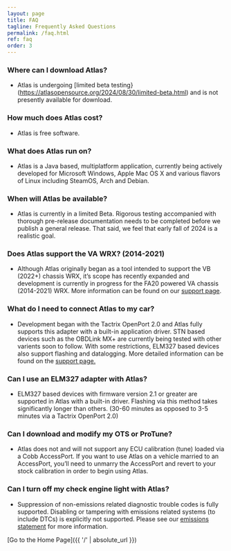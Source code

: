 ```yaml
---
layout: page
title: FAQ
tagline: Frequently Asked Questions
permalink: /faq.html
ref: faq
order: 3
---
```


### Where can I download Atlas?
* Atlas is undergoing [limited beta testing}(https://atlasopensource.org/2024/08/30/limited-beta.html) and is not presently available for download.

### How much does Atlas cost?
* Atlas is free software. 

### What does Atlas run on?
* Atlas is a Java based, multiplatform application, currently being actively developed for Microsoft Windows, Apple Mac OS X and various flavors of Linux including SteamOS, Arch and Debian. 

### When will Atlas be available?
* Atlas is currently in a limited Beta. Rigorous testing accompanied with thorough pre-release documentation needs to be completed before we publish a general release. That said, we feel that early fall of 2024 is a realistic goal. 

### Does Atlas support the VA WRX? (2014-2021)
* Although Atlas originally began as a tool intended to support the VB (2022+) chassis WRX, it’s scope has recently expanded and development is currently in progress for the FA20 powered VA chassis (2014-2021) WRX. More information can be found on our [support page](http://atlasopensource.org/support.html). 

### What do I need to connect Atlas to my car?
* Development began with the Tactrix OpenPort 2.0 and Atlas fully supports this adapter with a built-in application driver. STN based devices such as the OBDLink MX+ are currently being tested with other varients soon to follow. With some restrictions, ELM327 based devices also support flashing and datalogging. More detailed information can be found on the [support page.](http://atlasopensource.org/support.html) 

### Can I use an ELM327 adapter with Atlas?
* ELM327 based devices with firmware version 2.1 or greater are supported in Atlas with a built-in driver. Flashing via this method takes significantly longer than others. (30-60 minutes as opposed to 3-5 minutes via a Tactrix OpenPort 2.0)

### Can I download and modify my OTS or ProTune?
* Atlas does not and will not support any ECU calibration (tune) loaded via a Cobb AccessPort. If you want to use Atlas on a vehicle married to an AccessPort, you’ll need to unmarry the AccessPort and revert to your stock calibration in order to begin using Atlas.

### Can I turn off my check engine light  with Atlas?
* Suppression of non-emissions related diagnostic trouble codes is fully supported. Disabling or tampering with emissions related systems (to include DTCs) is explicitly not supported. Please see our [emissions statement](http://atlasopensource.org/emissions.html) for more information.


[Go to the Home Page]({{ '/' | absolute_url }})
